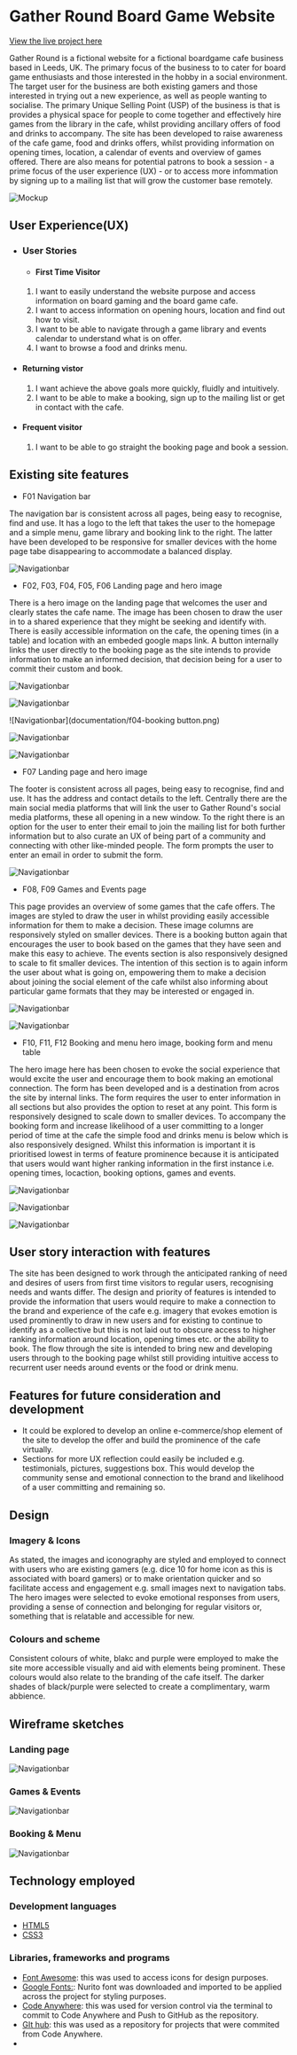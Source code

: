 # Gather Round Board Game Website

[View the live project here](https://mattuw4.github.io/Gather-Round-Board-Game-Cafe/)


Gather Round is a fictional website for a fictional boardgame cafe business based in Leeds, UK. The primary focus of the business to to cater for board game enthusiasts and those interested in the hobby in a social environment. The target user for the business are both existing gamers and those interested in trying out a new experience, as well as people wanting to socialise. The primary Unique Selling Point (USP) of the business is that is provides a physical space for people to come together and effectively hire games from the library in the cafe, whilst providing ancillary offers of food and drinks to accompany. The site has been developed to raise awareness of the cafe game, food and drinks offers, whilst providing information on opening times, location, a calendar of events and overview of games offered. There are also means for potential patrons to book a session - a prime focus of the user experience (UX) - or to access more infommation by signing up to a mailing list that will grow the customer base remotely.

![Mockup](documentation/respo-mockup.png)

## User Experience(UX)

- ### User Stories
    - #### First Time Visitor
    1. I want to easily understand the website purpose and access information on board gaming and the board game cafe.
    2. I want to access information on opening hours, location and find out how to visit.
    3. I want to be able to navigate through a game library and events calendar to understand what is on offer.
    4. I want to browse a food and drinks menu.
- #### Returning vistor
    1. I want achieve the above goals more quickly, fluidly and intuitively.
    2. I want to be able to make a booking, sign up to the mailing list or get in contact with the cafe.
- #### Frequent visitor
    1. I want to be able to go straight the booking page and book a session. 

## Existing site features

- F01 Navigation bar

The navigation bar is consistent across all pages, being easy to recognise, find and use. It has a logo to the left that takes the user to the homepage and a simple menu, game library and booking link to the right. The latter have been developed to be responsive for smaller devices with the home page tabe disappearing to accommodate a balanced display.

![Navigationbar](documentation/f01-nav-bar.png)

- F02, F03, F04, F05, F06 Landing page and hero image

There is a hero image on the landing page that welcomes the user and clearly states the cafe name. The image has been chosen to draw the user in to a shared experience that they might be seeking and identify with. There is easily accessible information on the cafe, the opening times (in a table) and location with an embeded google maps link. A button internally links the user directly to the booking page as the site intends to provide information to make an informed decision, that decision being for a user to commit their custom and book.

![Navigationbar](documentation/f02-hero-landing.png)

![Navigationbar](documentation/f03-about.png)

![Navigationbar](documentation/f04-booking button.png)

![Navigationbar](documentation/f05-opening-times-table.png)

![Navigationbar](documentation/f06-where-to-find-map.png)

- F07 Landing page and hero image

The footer is consistent across all pages, being easy to recognise, find and use. It has the address and contact details to the left. Centrally there are the main social media platforms that will link the user to Gather Round's social media platforms, these all opening in a new window. To the right there is an option for the user to enter their email to join the mailing list for both further information but to also curate an UX of being part of a community and connecting with other like-minded people. The form prompts the user to enter an email in order to submit the form.

![Navigationbar](documentation/f07-footer-social-signup.png)

- F08, F09 Games and Events page

This page provides an overview of some games that the cafe offers. The images are styled to draw the user in whilst providing easily accessible information for them to make a decision. These image columns are responsively styled on smaller devices. There is a booking button again that encourages the user to book based on the games that they have seen and make this easy to achieve. The events section is also responsively designed to scale to fit smaller devices. The intention of this section is to again inform the user about what is going on, empowering them to make a decision about joining the social element of the cafe whilst also informing about particular game formats that they may be interested or engaged in.

![Navigationbar](documentation/f08-games.png)

![Navigationbar](documentation/f09-events.png)

- F10, F11, F12 Booking and menu hero image, booking form and menu table

The hero image here has been chosen to evoke the social experience that would excite the user and encourage them to book  making an emotional connection. The form has been developed and is a destination from acros the site by internal links. The form requires the user to enter information in all sections but also provides the option to reset at any point. This form is responsively designed to scale down to smaller devices. To accompany the booking form and increase likelihood of a user committing to a longer period of time at the cafe the simple food and drinks menu is below which is also responsively designed. Whilst this information is important it is prioritised lowest in terms of feature prominence because it is anticipated that users would want higher ranking information in the first instance i.e. opening times, locaction, booking options, games and events. 

![Navigationbar](documentation/f10-booking-hero.png)

![Navigationbar](documentation/f11-booking-form.png)

![Navigationbar](documentation/f12-menu-table.png)

## User story interaction with features

The site has been designed to work through the anticipated ranking of need and desires of users from first time visitors to regular users, recognising needs and wants differ. The design and priority of features is intended to provide the information that users would require to make a connection to the brand and experience of the cafe e.g. imagery that evokes emotion is used prominently to draw in new users and for existing to continue to identify as a collective but this is not laid out to obscure access to higher ranking information around location, opening times etc. or the ability to book. The flow through the site is intended to bring new and developing users through to the booking page whilst still providing intuitive access to recurrent user needs around events or the food or drink menu.

## Features for future consideration and development

- It could be explored to develop an online e-commerce/shop element of the site to develop the offer and build the prominence of the cafe virtually.
- Sections for more UX reflection could easily be included e.g. testimonials, pictures, suggestions box. This would develop the community sense and emotional connection to the brand and likelihood of a user committing and remaining so.

## Design

### Imagery & Icons

As stated, the images and iconography are styled and employed to connect with users who are existing gamers (e.g. dice 10 for home icon as this is associated with board gamers) or to make orientation quicker and so facilitate access and engagement e.g. small images next to navigation tabs. The hero images were selected to evoke emotional responses from users, providing a sense of connection and belonging for regular visitors or, something that is relatable and accessible for new.

### Colours and scheme

Consistent colours of white, blakc and purple were employed to make the site more accessible visually and aid with elements being prominent. These colours would also relate to the branding of the cafe itself. The darker shades of black/purple were selected to create a complimentary, warm abbience.

## Wireframe sketches

### Landing page

![Navigationbar](documentation/wireframe-landing.png)

### Games & Events
![Navigationbar](documentation/wireframe-games.png)

### Booking & Menu

![Navigationbar](documentation/wireframe-booking.png)

## Technology employed

### Development languages
- [HTML5](https://en.wikipedia.org/wiki/HTML5)
- [CSS3](https://en.wikipedia.org/wiki/HTML5)

### Libraries, frameworks and programs 
- [Font Awesome](https://fontawesome.com/): this was used to access icons for design purposes.
- [Google Fonts:](https://fonts.google.com/): Nurito font was downloaded and imported to be applied across the project for styling purposes.
- [Code Anywhere](https://codeanywhere.com/): this was used for version control via the terminal to commit to Code Anywhere and Push to GitHub as the repository.
- [GIt hub](https://github.com/): this was used as a repository for projects that were commited from Code Anywhere.
- 
